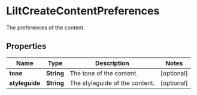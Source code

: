 

# LiltCreateContentPreferences

The preferences of the content.
## Properties

Name | Type | Description | Notes
------------ | ------------- | ------------- | -------------
**tone** | **String** | The tone of the content. |  [optional]
**styleguide** | **String** | The styleguide of the content. |  [optional]



